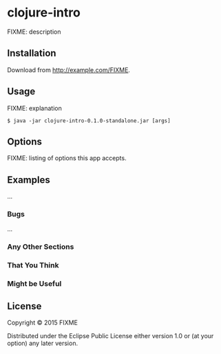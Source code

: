 # clojure-intro

FIXME: description

## Installation

Download from http://example.com/FIXME.

## Usage

FIXME: explanation

    $ java -jar clojure-intro-0.1.0-standalone.jar [args]

## Options

FIXME: listing of options this app accepts.

## Examples

...

### Bugs

...

### Any Other Sections
### That You Think
### Might be Useful

## License

Copyright © 2015 FIXME

Distributed under the Eclipse Public License either version 1.0 or (at
your option) any later version.
